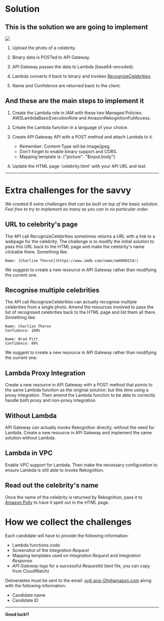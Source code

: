 # Solution

## This is the solution we are going to implement

![](https://github.com/sydneyawsdms/serverlessdemo/blob/master/solution.jpg?raw=true)


1. Upload the photo of a celebrity.

1. Binary data is POSTed to API Gateway.

1. API Gateway passes the data to Lambda (base64-encoded).

1. Lambda converts it back to binary and invokes [RecognizeCelebrities](https://boto3.amazonaws.com/v1/documentation/api/latest/reference/services/rekognition.html#Rekognition.Client.recognize_celebrities).

1. Name and Confidence are returned back to the client.


## And these are the main steps to implement it

1. Create the Lambda role in IAM with these two Managed Policies: AWSLambdaBasicExecutionRole and AmazonRekognitionFullAccess.

1. Create the Lambda function in a language of your choice.

1. Create API Gateway API with a POST method and attach Lambda to it.
    * Remember: Content-Type will be image/jpeg.
    * Don't forget to enable binary support and CORS.
    * Mapping template is: {"picture": "$input.body"}

1. Update the HTML page 'celebrity.html' with your API URL and test.

----

# Extra challenges for the savvy
*We created 6 extra challenges that can be built on top of the basic solution. Feel free to try to implement as many as you can in no particular order.*

## URL to celebrity's page
The API call RecognizeCelebrities sometimes returns a URL with a link to a webpage for the celebrity. The challenge is to modify the initial solution to pass this URL back to the HTML page and make the celebrity's name clickable there. Something like:

`Name: [Charlize Theron](https://www.imdb.com/name/nm0000234/)`

We suggest to create a new resource in API Gateway rather than modifying the current one.

## Recognise multiple celebrities
The API call RecognizeCelebrities can actually recognise multiple celebrities from a single photo. Amend the resources involved to pass the list of recognised celebrities back to the HTML page and list them all there. Something like:

```
Name: Charlize Theron
Confidence: 100%

Name: Brad Pitt
Confidence: 89%
```

We suggest to create a new resource in API Gateway rather than modifying the current one.

## Lambda Proxy Integration
Create a new resource in API Gateway with a POST method that points to the same Lambda function as the original solution: but this time using a proxy integration. Then amend the Lambda function to be able to correctly handle both proxy and non-proxy integration.

## Without Lambda
API Gateway can actually invoke Rekognition directly, without the need for Lambda. Create a new resource in API Gateway and implement the same solution without Lambda.

## Lambda in VPC
Enable VPC support for Lambda. Then make the necessary configuration to ensure Lambda is still able to invoke Rekognition.

## Read out the celebrity's name
Once the name of the celebrity is returned by Rekognition, pass it to [Amazon Polly](https://aws.amazon.com/polly/) to have it spelt out in the HTML page.

# How we collect the challenges
Each candidate will have to provide the following information:
* Lambda functions code
* Screenshot of the *Integration Request*
* Mapping templates used on *Integration Request* and *Integration Response*
* *API Gateway logs* for a successful *RequestId* (text file, you can copy from CloudWatch)

Deliverables must be sent to the email: [syd-ana-l2h@amazon.com](mailto:syd-ana-l2h@amazon.com) along with the following information:
* Candidate name
* Candidate ID

----
**Good luck!!**